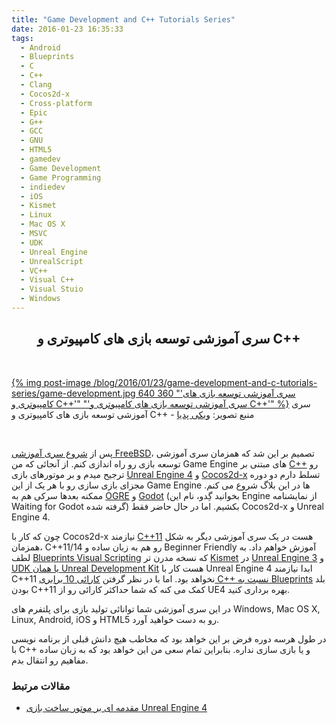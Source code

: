 ```yaml
---
title: "Game Development and C++ Tutorials Series"
date: 2016-01-23 16:35:33
tags:
  - Android
  - Blueprints
  - C
  - C++
  - Clang
  - Cocos2d-x
  - Cross-platform
  - Epic
  - G++
  - GCC
  - GNU
  - HTML5
  - gamedev
  - Game Development
  - Game Programming
  - indiedev
  - iOS
  - Kismet
  - Linux
  - Mac OS X
  - MSVC
  - UDK
  - Unreal Engine
  - UnrealScript
  - VC++
  - Visual C++
  - Visual Stuio
  - Windows
---
```


## <center>سری آموزشی توسعه بازی های کامپیوتری و C++</center> ##

<br />

[{% img post-image /blog/2016/01/23/game-development-and-c-tutorials-series/game-development.jpg 640 360 "'سری آموزشی توسعه بازی های کامپیوتری و C++'" "'سری آموزشی توسعه بازی های کامپیوتری و C++'" %}](/blog/2016/01/23/game-development-and-c-tutorials-series/game-development.jpg)
<span class="post-image-title">سری آموزشی توسعه بازی های کامپیوتری و C++ -  منبع تصویر: [ویکی پدیا](https://en.wikipedia.org/wiki/File:Vg_development_icon.svg)</span>

<br />

پس از [شروع سری آموزشی FreeBSD](/blog/2016/01/23/the-history-of-freebsd/)، تصمیم بر این شد که همزمان سری آموزشی توسعه بازی رو راه اندازی کنم. از آنجائی که من Game Engine های مبتنی بر [C++](https://en.wikipedia.org/wiki/C%2B%2B) رو ترجیح میدم و بر موتورهای بازی [Unreal Engine 4](https://www.unrealengine.com/) و [Cocos2d-x](http://www.cocos2d-x.org/) تسلط دارم دو دوره مجزای بازی سازی رو با هر یک از این Game Engine ها در این بلاگ شروع می کنم. ممکنه بعدها سرکی هم به [OGRE](http://www.ogre3d.org/) و [Godot]( http://www.godotengine.org/) (بخوانید گِدو، نام این Engine از نمایشنامه Waiting for Godot گرفته شده) بکشیم. اما در حال حاضر فقط Cocos2d-x و Unreal Engine 4.

چون که کار با Cocos2d-x نیازمند [C++11](https://en.wikipedia.org/wiki/C%2B%2B11) هست در یک سری آموزشی دیگر به شکل همزمان، C++11/14 رو هم به زبان ساده و Beginner Friendly آموزش خواهم داد. به لطف [Blueprints Visual Scripting](https://docs.unrealengine.com/latest/INT/Engine/Blueprints/index.html) که نسخه مدرن تر [Kismet](https://udn.epicgames.com/Three/KismetHome.html) در [Unreal Engine 3](https://en.wikipedia.org/wiki/Unreal_Engine#Unreal_Engine_3) و [UDK یا همان Unreal Development Kit](https://en.wikipedia.org/wiki/Unreal_Engine#Unreal_Development_Kit) هست کار با Unreal Engine 4 ابدا نیازمند C++11 نخواهد بود. اما با در نظر گرفتن [کارائی 10 برابری C++ نسبت به Blueprints](https://forums.unrealengine.com/showthread.php?3035-New-Twitch-livestream-with-Fortnite-developers-Thursday-April-17&p=19464&viewfull=1#post19464) بلد بودن C++11 کمک می کنه که شما حداکثر کارائی رو از UE4 بهره برداری کنید.

در این سری آموزشی شما توانائی تولید بازی برای پلتفرم های Windows, Mac OS X, Linux, Android, iOS  و HTML5 رو به دست خواهید آورد.

در طول هرسه دوره فرض بر این خواهد بود که مخاطب هیچ دانش قبلی از برنامه نویسی با C++ و یا بازی سازی نداره. بنابراین تمام سعی من این خواهد بود که به زبان ساده مفاهیم رو انتقال بدم.

<!-- more -->

### مقالات مرتبط ###

* [مقدمه ای بر موتور ساخت بازی Unreal Engine 4](/blog/2016/01/25/unreal-engine-4-introduction/)

